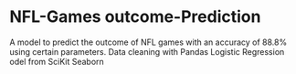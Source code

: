 # NFL-Games outcome-Prediction
A model to predict the outcome of NFL games with an accuracy of 88.8% using certain parameters. 
Data cleaning with Pandas
Logistic Regression odel from SciKit
Seaborn

